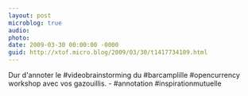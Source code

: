 ```yaml
---
layout: post
microblog: true
audio: 
photo: 
date: 2009-03-30 00:00:00 -0000
guid: http://xtof.micro.blog/2009/03/30/t1417734109.html
---
```

Dur d'annoter le #videobrainstorming du #barcamplille #opencurrency workshop avec vos gazouillis. - #annotation #inspirationmutuelle
